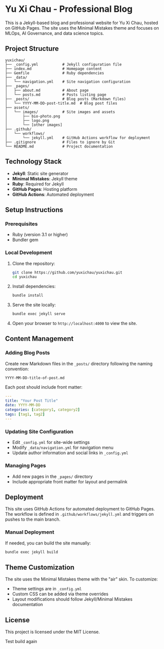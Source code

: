 # Yu Xi Chau - Professional Blog

This is a Jekyll-based blog and professional website for Yu Xi Chau, hosted on GitHub Pages. The site uses the Minimal Mistakes theme and focuses on MLOps, AI Governance, and data science topics.

## Project Structure

```
yuxichau/
├── _config.yml           # Jekyll configuration file
├── index.md              # Homepage content
├── Gemfile               # Ruby dependencies
├── _data/
│   └── navigation.yml    # Site navigation configuration
├── _pages/
│   ├── about.md          # About page
│   └── posts.md          # Posts listing page
├── _posts/               # Blog posts (Markdown files)
│   └── YYYY-MM-DD-post-title.md  # Blog post files
├── assets/
│   └── images/           # Site images and assets
│       ├── bio-photo.png
│       ├── logo.png
│       └── [other images]
├── .github/
│   └── workflows/
│       └── jekyll.yml    # GitHub Actions workflow for deployment
├── .gitignore            # Files to ignore by Git
└── README.md             # Project documentation
```

## Technology Stack

- **Jekyll**: Static site generator
- **Minimal Mistakes**: Jekyll theme
- **Ruby**: Required for Jekyll
- **GitHub Pages**: Hosting platform
- **GitHub Actions**: Automated deployment

## Setup Instructions

### Prerequisites
- Ruby (version 3.1 or higher)
- Bundler gem

### Local Development

1. Clone the repository:
   ```bash
   git clone https://github.com/yuxichau/yuxichau.git
   cd yuxichau
   ```

2. Install dependencies:
   ```bash
   bundle install
   ```

3. Serve the site locally:
   ```bash
   bundle exec jekyll serve
   ```

4. Open your browser to `http://localhost:4000` to view the site.

## Content Management

### Adding Blog Posts
Create new Markdown files in the `_posts/` directory following the naming convention:
```
YYYY-MM-DD-title-of-post.md
```

Each post should include front matter:
```yaml
---
title: "Your Post Title"
date: YYYY-MM-DD
categories: [category1, category2]
tags: [tag1, tag2]
---
```

### Updating Site Configuration
- Edit `_config.yml` for site-wide settings
- Modify `_data/navigation.yml` for navigation menu
- Update author information and social links in `_config.yml`

### Managing Pages
- Add new pages in the `_pages/` directory
- Include appropriate front matter for layout and permalink

## Deployment

This site uses GitHub Actions for automated deployment to GitHub Pages. The workflow is defined in `.github/workflows/jekyll.yml` and triggers on pushes to the main branch.

### Manual Deployment
If needed, you can build the site manually:
```bash
bundle exec jekyll build
```

## Theme Customization

The site uses the Minimal Mistakes theme with the "air" skin. To customize:
- Theme settings are in `_config.yml`
- Custom CSS can be added via theme overrides
- Layout modifications should follow Jekyll/Minimal Mistakes documentation

## License

This project is licensed under the MIT License.

Test build again
